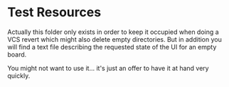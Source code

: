 # Test Resources

Actually this folder only exists in order to keep it occupied when doing a VCS revert which might
also delete empty directories. But in addition you will find a text file describing the requested
state of the UI for an empty board.

You might not want to use it... it's just an offer to have it at hand very quickly.
